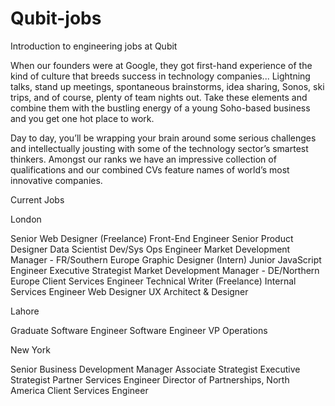 Qubit-jobs
==========

Introduction to engineering jobs at Qubit

When our founders were at Google, they got first-hand experience of the kind of culture that breeds success in technology companies... Lightning talks, stand up meetings, spontaneous brainstorms, idea sharing, Sonos, ski trips, and of course, plenty of team nights out. Take these elements and combine them with the bustling energy of a young Soho-based business and you get one hot place to work.

Day to day, you’ll be wrapping your brain around some serious challenges and intellectually jousting with some of the technology sector’s smartest thinkers. Amongst our ranks we have an impressive collection of qualifications and our combined CVs feature names of world’s most innovative companies.

Current Jobs

London

Senior Web Designer (Freelance)
Front-End Engineer
Senior Product Designer
Data Scientist
Dev/Sys Ops Engineer
Market Development Manager - FR/Southern Europe
Graphic Designer (Intern)
Junior JavaScript Engineer
Executive Strategist
Market Development Manager - DE/Northern Europe
Client Services Engineer
Technical Writer (Freelance)
Internal Services Engineer
Web Designer
UX Architect & Designer

Lahore

Graduate Software Engineer
Software Engineer
VP Operations

New York

Senior Business Development Manager
Associate Strategist
Executive Strategist
Partner Services Engineer
Director of Partnerships, North America
Client Services Engineer
